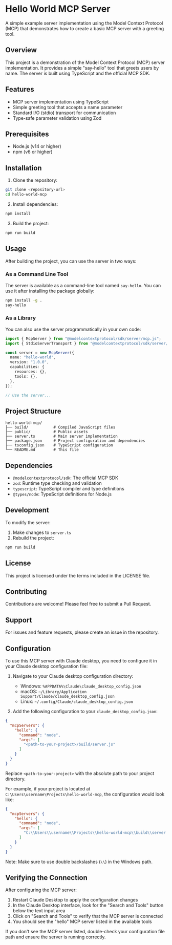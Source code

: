 # Hello World MCP Server

A simple example server implementation using the Model Context Protocol (MCP) that demonstrates how to create a basic MCP server with a greeting tool.

## Overview

This project is a demonstration of the Model Context Protocol (MCP) server implementation. It provides a simple "say-hello" tool that greets users by name. The server is built using TypeScript and the official MCP SDK.

## Features

- MCP server implementation using TypeScript
- Simple greeting tool that accepts a name parameter
- Standard I/O (stdio) transport for communication
- Type-safe parameter validation using Zod

## Prerequisites

- Node.js (v14 or higher)
- npm (v6 or higher)

## Installation

1. Clone the repository:
```bash
git clone <repository-url>
cd hello-world-mcp
```

2. Install dependencies:
```bash
npm install
```

3. Build the project:
```bash
npm run build
```

## Usage

After building the project, you can use the server in two ways:

### As a Command Line Tool

The server is available as a command-line tool named `say-hello`. You can use it after installing the package globally:

```bash
npm install -g .
say-hello
```

### As a Library

You can also use the server programmatically in your own code:

```typescript
import { McpServer } from "@modelcontextprotocol/sdk/server/mcp.js";
import { StdioServerTransport } from "@modelcontextprotocol/sdk/server/stdio.js";

const server = new McpServer({
  name: "hello-world",
  version: "1.0.0",
  capabilities: {
    resources: {},
    tools: {},
  },
});

// Use the server...
```

## Project Structure

```
hello-world-mcp/
├── build/           # Compiled JavaScript files
├── public/          # Public assets
├── server.ts        # Main server implementation
├── package.json     # Project configuration and dependencies
├── tsconfig.json    # TypeScript configuration
└── README.md        # This file
```

## Dependencies

- `@modelcontextprotocol/sdk`: The official MCP SDK
- `zod`: Runtime type checking and validation
- `typescript`: TypeScript compiler and type definitions
- `@types/node`: TypeScript definitions for Node.js

## Development

To modify the server:

1. Make changes to `server.ts`
2. Rebuild the project:
```bash
npm run build
```

## License

This project is licensed under the terms included in the LICENSE file.

## Contributing

Contributions are welcome! Please feel free to submit a Pull Request.

## Support

For issues and feature requests, please create an issue in the repository.

## Configuration

To use this MCP server with Claude desktop, you need to configure it in your Claude desktop configuration file:

1. Navigate to your Claude desktop configuration directory:
   - Windows: `%APPDATA%\Claude\claude_desktop_config.json`
   - macOS: `~/Library/Application Support/Claude/claude_desktop_config.json`
   - Linux: `~/.config/Claude/claude_desktop_config.json`

2. Add the following configuration to your `claude_desktop_config.json`:
```json
{
  "mcpServers": {
    "hello": {
      "command": "node",
      "args": [
        "<path-to-your-project>/build/server.js"
      ]
    }
  }
}
```

Replace `<path-to-your-project>` with the absolute path to your project directory.

For example, if your project is located at `C:\Users\username\Projects\hello-world-mcp`, the configuration would look like:
```json
{
  "mcpServers": {
    "hello": {
      "command": "node",
      "args": [
        "C:\\Users\\username\\Projects\\hello-world-mcp\\build\\server.js"
      ]
    }
  }
}
```

Note: Make sure to use double backslashes (`\\`) in the Windows path.

## Verifying the Connection

After configuring the MCP server:

1. Restart Claude Desktop to apply the configuration changes
2. In the Claude Desktop interface, look for the "Search and Tools" button below the text input area
3. Click on "Search and Tools" to verify that the MCP server is connected
4. You should see the "hello" MCP server listed in the available tools

If you don't see the MCP server listed, double-check your configuration file path and ensure the server is running correctly.
